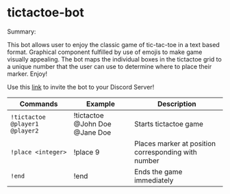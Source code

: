 # tictactoe-bot

Summary:

This bot allows user to enjoy the classic game of tic-tac-toe in a text based format.
Graphical component fulfilled by use of emojis to make game visually appealing.
The bot maps the individual boxes in the tictactoe grid to a unique number that the user can use to determine where to place their marker.
Enjoy!

Use this <a href="https://discord.com/api/oauth2/authorize?client_id=871980313591554069&permissions=242666121216&scope=bot">link</a> to invite the bot to your Discord Server!

| Commands | Example | Description |
| ------------- | ------------- | ------------- |
| ```!tictactoe @player1 @player2```  | !tictactoe @John Doe @Jane Doe  |  Starts tictactoe game |
| ```!place <integer>```  | !place 9  |  Places marker at position corresponding with number |
| ```!end```  | !end  |  Ends the game immediately |
